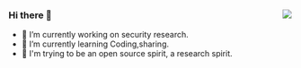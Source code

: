### Hi there 👋 <img align="right" src="https://github-readme-stats.vercel.app/api?username=Hutt0n0&show_icons=true">

<!--
**Hutt0n0/Hutt0n0** is a ✨ _special_ ✨ repository because its `README.md` (this file) appears on your GitHub profile.

Here are some ideas to get you started:

-->
- 🔭 I’m currently working on security research.
- 🌱 I’m currently learning Coding,sharing.                          
- 👯 I'm trying to be an open source spirit, a research spirit.



